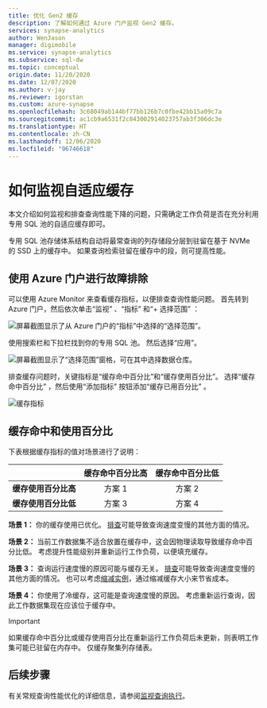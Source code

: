 ```yaml
---
title: 优化 Gen2 缓存
description: 了解如何通过 Azure 门户监视 Gen2 缓存。
services: synapse-analytics
author: WenJason
manager: digimobile
ms.service: synapse-analytics
ms.subservice: sql-dw
ms.topic: conceptual
origin.date: 11/20/2020
ms.date: 12/07/2020
ms.author: v-jay
ms.reviewer: igorstan
ms.custom: azure-synapse
ms.openlocfilehash: 3c68049ab144bf77bb126b7c0fbe42bb15a09c7a
ms.sourcegitcommit: ac1cb9a6531f2c843002914023757ab3f306dc3e
ms.translationtype: HT
ms.contentlocale: zh-CN
ms.lasthandoff: 12/06/2020
ms.locfileid: "96746618"
---
```

# <a name="how-to-monitor-the-adaptive-cache"></a>如何监视自适应缓存

本文介绍如何监视和排查查询性能下降的问题，只需确定工作负荷是否在充分利用专用 SQL 池的自适应缓存即可。

专用 SQL 池存储体系结构自动将最常查询的列存储段分层到驻留在基于 NVMe 的 SSD 上的缓存中。 如果查询检索驻留在缓存中的段，则可提高性能。
 
## <a name="troubleshoot-using-the-azure-portal"></a>使用 Azure 门户进行故障排除

可以使用 Azure Monitor 来查看缓存指标，以便排查查询性能问题。 首先转到 Azure 门户，然后依次单击“监视”  、“指标”  和“+ 选择范围”  ：

![屏幕截图显示了从 Azure 门户的“指标”中选择的“选择范围”。](./media/sql-data-warehouse-how-to-monitor-cache/cache-0.png)

使用搜索栏和下拉栏找到你的专用 SQL 池。 然后选择“应用”。

![屏幕截图显示了“选择范围”窗格，可在其中选择数据仓库。](./media/sql-data-warehouse-how-to-monitor-cache/cache-1.png)

排查缓存问题时，关键指标是“缓存命中百分比”和“缓存使用百分比”。  选择“缓存命中百分比”  ，然后使用“添加指标”  按钮添加“缓存已用百分比”  。 

![缓存指标](./media/sql-data-warehouse-how-to-monitor-cache/cache-2.png)

## <a name="cache-hit-and-used-percentage"></a>缓存命中和使用百分比

下表根据缓存指标的值对场景进行了说明：

|                                | **缓存命中百分比高** | **缓存命中百分比低** |
| :----------------------------: | :---------------------------: | :--------------------------: |
| **缓存使用百分比高** |          方案 1           |          方案 2          |
| **缓存使用百分比低**  |          方案 3           |          方案 4          |

**场景 1：** 你的缓存使用已优化。 [排查](sql-data-warehouse-manage-monitor.md)可能导致查询速度变慢的其他方面的情况。

**场景 2：** 当前工作数据集不适合放置在缓存中，这会因物理读取导致缓存命中百分比低。 考虑提升性能级别并重新运行工作负荷，以便填充缓存。

**场景 3：** 查询运行速度慢的原因可能与缓存无关。 [排查](sql-data-warehouse-manage-monitor.md)可能导致查询速度变慢的其他方面的情况。 也可以考虑[缩减实例](sql-data-warehouse-manage-monitor.md)，通过缩减缓存大小来节省成本。 

**场景 4：** 你使用了冷缓存，这可能是查询速度慢的原因。 考虑重新运行查询，因此工作数据集现在应该位于缓存中。 

> [!IMPORTANT]
> 如果缓存命中百分比或缓存使用百分比在重新运行工作负荷后未更新，则表明工作集可能已驻留在内存中。 仅缓存聚集列存储表。

## <a name="next-steps"></a>后续步骤
有关常规查询性能优化的详细信息，请参阅[监视查询执行](sql-data-warehouse-manage-monitor.md#monitor-query-execution)。
